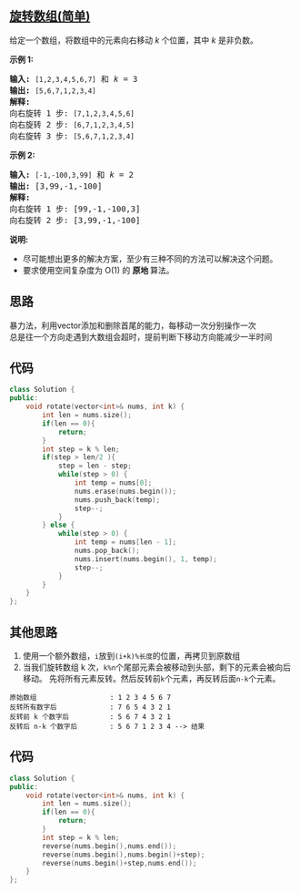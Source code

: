 ## [旋转数组(简单)](https://leetcode-cn.com/problems/rotate-array/)
<div class="notranslate"><p>给定一个数组，将数组中的元素向右移动&nbsp;<em>k&nbsp;</em>个位置，其中&nbsp;<em>k&nbsp;</em>是非负数。</p>

<p><strong>示例 1:</strong></p>

<pre><strong>输入:</strong> <code>[1,2,3,4,5,6,7]</code> 和 <em>k</em> = 3
<strong>输出:</strong> <code>[5,6,7,1,2,3,4]</code>
<strong>解释:</strong>
向右旋转 1 步: <code>[7,1,2,3,4,5,6]</code>
向右旋转 2 步: <code>[6,7,1,2,3,4,5]
</code>向右旋转 3 步: <code>[5,6,7,1,2,3,4]</code>
</pre>

<p><strong>示例&nbsp;2:</strong></p>

<pre><strong>输入:</strong> <code>[-1,-100,3,99]</code> 和 <em>k</em> = 2
<strong>输出:</strong> [3,99,-1,-100]
<strong>解释:</strong> 
向右旋转 1 步: [99,-1,-100,3]
向右旋转 2 步: [3,99,-1,-100]</pre>

<p><strong>说明:</strong></p>

<ul>
	<li>尽可能想出更多的解决方案，至少有三种不同的方法可以解决这个问题。</li>
	<li>要求使用空间复杂度为&nbsp;O(1) 的&nbsp;<strong>原地&nbsp;</strong>算法。</li>
</ul>
</div>

## 思路
暴力法，利用vector添加和删除首尾的能力，每移动一次分别操作一次  
总是往一个方向走遇到大数组会超时，提前判断下移动方向能减少一半时间

## 代码
```c++
class Solution {
public:
    void rotate(vector<int>& nums, int k) {
        int len = nums.size();
        if(len == 0){
            return;
        }
        int step = k % len;
        if(step > len/2 ){
            step = len - step;
            while(step > 0) {
                int temp = nums[0];
                nums.erase(nums.begin());
                nums.push_back(temp);
                step--;
            }
        } else {
            while(step > 0) {
                int temp = nums[len - 1];
                nums.pop_back();
                nums.insert(nums.begin(), 1, temp);
                step--;
            }
        }
    }
};
```
## 其他思路
1. 使用一个额外数组，`i`放到`(i+k)%长度`的位置，再拷贝到原数组
2. 当我们旋转数组 k 次，`k%n`个尾部元素会被移动到头部，剩下的元素会被向后移动。
先将所有元素反转。然后反转前`k`个元素，再反转后面`n-k`个元素。
```
原始数组                  : 1 2 3 4 5 6 7
反转所有数字后             : 7 6 5 4 3 2 1
反转前 k 个数字后          : 5 6 7 4 3 2 1
反转后 n-k 个数字后        : 5 6 7 1 2 3 4 --> 结果
```
## 代码
```c++
class Solution {
public:
    void rotate(vector<int>& nums, int k) {
        int len = nums.size();
        if(len == 0){
            return;
        }
        int step = k % len;
        reverse(nums.begin(),nums.end());
        reverse(nums.begin(),nums.begin()+step);
        reverse(nums.begin()+step,nums.end());
    }
};
```